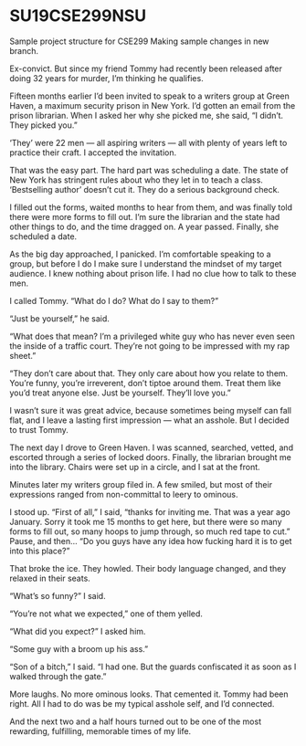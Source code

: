 # SU19CSE299NSU
Sample project structure for CSE299
Making sample changes in new branch. 


Ex-convict. But since my friend Tommy had recently been released after doing 32 years for murder, I’m thinking he qualifies.

Fifteen months earlier I’d been invited to speak to a writers group at Green Haven, a maximum security prison in New York. I’d gotten an email from the prison librarian. When I asked her why she picked me, she said, “I didn’t. They picked you.”

‘They’ were 22 men — all aspiring writers — all with plenty of years left to practice their craft. I accepted the invitation.

That was the easy part. The hard part was scheduling a date. The state of New York has stringent rules about who they let in to teach a class. ‘Bestselling author’ doesn’t cut it. They do a serious background check.

I filled out the forms, waited months to hear from them, and was finally told there were more forms to fill out. I’m sure the librarian and the state had other things to do, and the time dragged on. A year passed. Finally, she scheduled a date.

As the big day approached, I panicked. I’m comfortable speaking to a group, but before I do I make sure I understand the mindset of my target audience. I knew nothing about prison life. I had no clue how to talk to these men.

I called Tommy. “What do I do? What do I say to them?”

“Just be yourself,” he said.

“What does that mean? I’m a privileged white guy who has never even seen the inside of a traffic court. They’re not going to be impressed with my rap sheet.”

“They don’t care about that. They only care about how you relate to them. You’re funny, you’re irreverent, don’t tiptoe around them. Treat them like you’d treat anyone else. Just be yourself. They’ll love you.”

I wasn’t sure it was great advice, because sometimes being myself can fall flat, and I leave a lasting first impression — what an asshole. But I decided to trust Tommy.

The next day I drove to Green Haven. I was scanned, searched, vetted, and escorted through a series of locked doors. Finally, the librarian brought me into the library. Chairs were set up in a circle, and I sat at the front.

Minutes later my writers group filed in. A few smiled, but most of their expressions ranged from non-committal to leery to ominous.

I stood up. “First of all,” I said, “thanks for inviting me. That was a year ago January. Sorry it took me 15 months to get here, but there were so many forms to fill out, so many hoops to jump through, so much red tape to cut.” Pause, and then… “Do you guys have any idea how fucking hard it is to get into this place?”

That broke the ice. They howled. Their body language changed, and they relaxed in their seats.

“What’s so funny?” I said.

“You’re not what we expected,” one of them yelled.

“What did you expect?” I asked him.

“Some guy with a broom up his ass.”

“Son of a bitch,” I said. “I had one. But the guards confiscated it as soon as I walked through the gate.”

More laughs. No more ominous looks. That cemented it. Tommy had been right. All I had to do was be my typical asshole self, and I’d connected.

And the next two and a half hours turned out to be one of the most rewarding, fulfilling, memorable times of my life.


